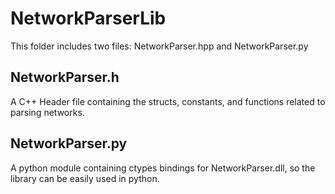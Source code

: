 # NetworkParserLib
This folder includes two files: NetworkParser.hpp and NetworkParser.py

## NetworkParser.h
A C++ Header file containing the structs, constants, and functions related to parsing networks.

## NetworkParser.py
A python module containing ctypes bindings for NetworkParser.dll, so the library can be easily used in python.